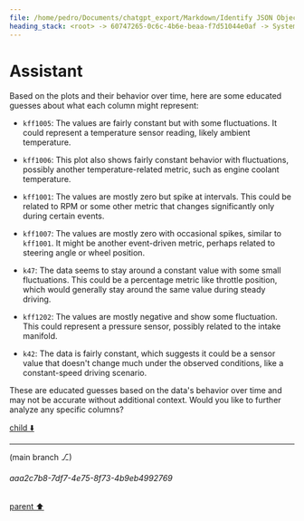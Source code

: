 ```yaml
---
file: /home/pedro/Documents/chatgpt_export/Markdown/Identify JSON Object Keys.md
heading_stack: <root> -> 60747265-0c6c-4b6e-beaa-f7d51044e0af -> System -> 63001cc6-1d28-4fbb-a549-efc65281f584 -> System -> aaa2e9e0-e9cb-4e2c-b570-b8aa9620d0d8 -> User -> 5e02f37b-fdaa-439a-b691-0a59c0854770 -> Assistant -> 1d6a55c7-f0df-4843-8981-4d2196502c42 -> Tool -> 29b7f640-7376-4ffd-bdae-0c2b274d73ce -> Assistant -> aaa2ffe4-a38f-4be8-bb1b-f0d4b30e5af6 -> User -> 692d1737-ce81-4e0c-9b27-a1a2c67a7d21 -> Assistant -> 6a620821-ccbb-4778-b3d0-07eeb899a45c -> Tool -> b306ed66-ebf9-45d4-9e12-c1cdbe1c54f7 -> Assistant -> aaa25d12-8050-46fd-8724-b92ac6cc490d -> User -> 4a5bea9c-fdc2-49d2-899b-a7e98d2b903f -> Assistant -> 56593acc-7a9b-4a0e-94c0-43a09e075d29 -> Tool -> eb25eb85-a95a-4ff3-a25d-988c91e5822a -> Assistant -> aaa2da8a-fdad-4b02-a5aa-f2c1c247738f -> User -> c7096f9b-051c-4659-9371-153751735216 -> Assistant -> aaa2f7ba-2233-4b33-ab80-f9be3827fa86 -> User -> 391e31cc-74d5-4b7f-9f62-592742338f7a -> Assistant -> aaa20b0b-a2b5-4907-958e-f46941927b84 -> User -> 78939945-3852-4cc0-9554-2678a0351f8b -> Assistant -> aaa2815f-5673-40ca-90bb-8ad4503ed7c0 -> User -> 9c00a084-b58e-4402-9902-94fdca6d3634 -> Assistant -> d5741d14-3bca-47eb-b258-e77b5986e884 -> Tool -> 82071a5a-5b43-4063-8bea-d2271ec6dafb -> Assistant -> aaa214ed-2988-449b-90bd-2acdb6a15628 -> User -> 412b400d-14dc-48a4-90c1-5a4921988049 -> Assistant -> 8b0de509-0207-47ad-8c3d-daf78843469d -> Tool -> 6084536f-3cf7-4941-ba2c-9cc9d9c7e0a1 -> Assistant
---
```

# Assistant

Based on the plots and their behavior over time, here are some educated guesses about what each column might represent:

- `kff1005`: The values are fairly constant but with some fluctuations. It could represent a temperature sensor reading, likely ambient temperature.
  
- `kff1006`: This plot also shows fairly constant behavior with fluctuations, possibly another temperature-related metric, such as engine coolant temperature.

- `kff1001`: The values are mostly zero but spike at intervals. This could be related to RPM or some other metric that changes significantly only during certain events.

- `kff1007`: The values are mostly zero with occasional spikes, similar to `kff1001`. It might be another event-driven metric, perhaps related to steering angle or wheel position.

- `k47`: The data seems to stay around a constant value with some small fluctuations. This could be a percentage metric like throttle position, which would generally stay around the same value during steady driving.

- `kff1202`: The values are mostly negative and show some fluctuation. This could represent a pressure sensor, possibly related to the intake manifold.

- `k42`: The data is fairly constant, which suggests it could be a sensor value that doesn't change much under the observed conditions, like a constant-speed driving scenario.

These are educated guesses based on the data's behavior over time and may not be accurate without additional context. Would you like to further analyze any specific columns?

[child ⬇️](#aaa2c7b8-7df7-4e75-8f73-4b9eb4992769)

---

(main branch ⎇)
###### aaa2c7b8-7df7-4e75-8f73-4b9eb4992769
[parent ⬆️](#6084536f-3cf7-4941-ba2c-9cc9d9c7e0a1)
